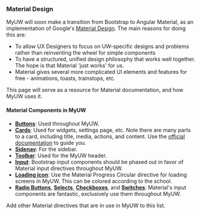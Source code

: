 ### Material Design

MyUW will soon make a transition from Bootstrap to Angular Material, as an implementation of Google's [Material Design](https://www.google.com/design/spec/material-design/introduction.html). The main reasons for doing this are:

+ To allow UX Designers to focus on UW-specific designs and problems rather than reinventing the wheel for simple components
+ To have a structured, unified design philosophy that works well together. The hope is that Material 'just works' for us.
+ Material gives several more complicated UI elements and features for free - animations, toasts, trainstops, etc.

This page will serve as a resource for Material documentation, and how MyUW uses it.

#### Material Components in MyUW

+ **[Buttons](https://material.angularjs.org/latest/demo/button)**: Used throughout MyUW.
+ **[Cards](https://material.angularjs.org/latest/demo/card)**: Used for widgets, settings page, etc. Note there are many parts to a card, including title, media, actions, and content. Use the [official documentation](https://material.angularjs.org/latest/demo/card) to guide you.
+ **[Sidenav](https://material.angularjs.org/latest/demo/sidenav)**: For the sidebar.
+ **[Toolbar](https://material.angularjs.org/latest/demo/toolbar)**: Used for the MyUW header.
+ **[Input](https://material.angularjs.org/latest/demo/input)**: Bootstrap input components should be phased out in favor of Material input directives throughout MyUW. 
+ **[Loading icon](https://material.angularjs.org/latest/demo/progressCircular)**: Use the Material Progress Circular directive for loading screens in MyUW. This can be colored according to the school.
+ **[Radio Buttons](https://material.angularjs.org/latest/demo/radioButton)**, **[Selects](https://material.angularjs.org/latest/demo/select)**, **[Checkboxes](https://material.angularjs.org/latest/demo/checkbox)**, and **[Switches](https://material.angularjs.org/latest/demo/switch)**: Material's input components are fantastic, exclusively use them throughout MyUW.

Add other Material directives that are in use in MyUW to this list.

